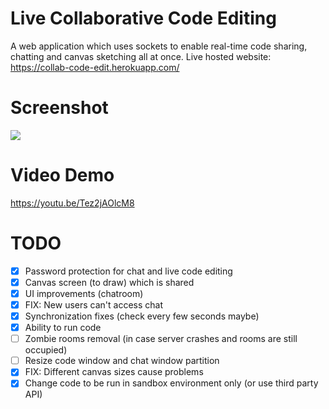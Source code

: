# Live Collaborative Code Editing
A web application which uses sockets to enable real-time code sharing, chatting and canvas sketching all at once. 
Live hosted website: https://collab-code-edit.herokuapp.com/



# Screenshot
<img src="https://github.com/shubhamdhingra38/Basic-Chat-App-Django-Channels/blob/master/Screenshots/Screenshot.png"/>


# Video Demo
https://youtu.be/Tez2jAOlcM8


# TODO
- [x] Password protection for chat and live code editing
- [x] Canvas screen (to draw) which is shared
- [x] UI improvements (chatroom)
- [x] FIX: New users can't access chat
- [x] Synchronization fixes (check every few seconds maybe)
- [x] Ability to run code
- [ ] Zombie rooms removal (in case server crashes and rooms are still occupied)
- [ ] Resize code window and chat window partition
- [x] FIX: Different canvas sizes cause problems
- [x] Change code to be run in sandbox environment only (or use third party API)

